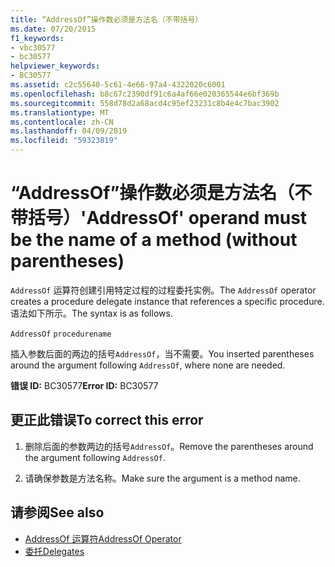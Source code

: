 ```yaml
---
title: “AddressOf”操作数必须是方法名（不带括号）
ms.date: 07/20/2015
f1_keywords:
- vbc30577
- bc30577
helpviewer_keywords:
- BC30577
ms.assetid: c2c55640-5c61-4e66-97a4-4322020c6001
ms.openlocfilehash: b8c67c2390df91c6a4af66e020365544e6bf369b
ms.sourcegitcommit: 558d78d2a68acd4c95ef23231c8b4e4c7bac3902
ms.translationtype: MT
ms.contentlocale: zh-CN
ms.lasthandoff: 04/09/2019
ms.locfileid: "59323819"
---
```

# <a name="addressof-operand-must-be-the-name-of-a-method-without-parentheses"></a><span data-ttu-id="69cda-102">“AddressOf”操作数必须是方法名（不带括号）</span><span class="sxs-lookup"><span data-stu-id="69cda-102">'AddressOf' operand must be the name of a method (without parentheses)</span></span>
<span data-ttu-id="69cda-103">`AddressOf` 运算符创建引用特定过程的过程委托实例。</span><span class="sxs-lookup"><span data-stu-id="69cda-103">The `AddressOf` operator creates a procedure delegate instance that references a specific procedure.</span></span> <span data-ttu-id="69cda-104">语法如下所示。</span><span class="sxs-lookup"><span data-stu-id="69cda-104">The syntax is as follows.</span></span>  
  
 `AddressOf` `procedurename`  
  
 <span data-ttu-id="69cda-105">插入参数后面的两边的括号`AddressOf`，当不需要。</span><span class="sxs-lookup"><span data-stu-id="69cda-105">You inserted parentheses around the argument following `AddressOf`, where none are needed.</span></span>  
  
 <span data-ttu-id="69cda-106">**错误 ID:** BC30577</span><span class="sxs-lookup"><span data-stu-id="69cda-106">**Error ID:** BC30577</span></span>  
  
## <a name="to-correct-this-error"></a><span data-ttu-id="69cda-107">更正此错误</span><span class="sxs-lookup"><span data-stu-id="69cda-107">To correct this error</span></span>  
  
1. <span data-ttu-id="69cda-108">删除后面的参数两边的括号`AddressOf`。</span><span class="sxs-lookup"><span data-stu-id="69cda-108">Remove the parentheses around the argument following `AddressOf`.</span></span>  
  
2. <span data-ttu-id="69cda-109">请确保参数是方法名称。</span><span class="sxs-lookup"><span data-stu-id="69cda-109">Make sure the argument is a method name.</span></span>  
  
## <a name="see-also"></a><span data-ttu-id="69cda-110">请参阅</span><span class="sxs-lookup"><span data-stu-id="69cda-110">See also</span></span>

- [<span data-ttu-id="69cda-111">AddressOf 运算符</span><span class="sxs-lookup"><span data-stu-id="69cda-111">AddressOf Operator</span></span>](../../../visual-basic/language-reference/operators/addressof-operator.md)
- [<span data-ttu-id="69cda-112">委托</span><span class="sxs-lookup"><span data-stu-id="69cda-112">Delegates</span></span>](../../../visual-basic/programming-guide/language-features/delegates/index.md)
